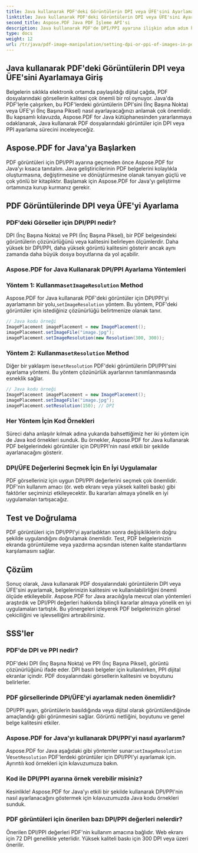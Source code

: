 ```yaml
---
title: Java kullanarak PDF'deki Görüntülerin DPI veya ÜFE'sini Ayarlama
linktitle: Java kullanarak PDF'deki Görüntülerin DPI veya ÜFE'sini Ayarlama
second_title: Aspose.PDF Java PDF İşleme API'si
description: Java kullanarak PDF'de DPI/PPI ayarına ilişkin adım adım kılavuzumuzla PDF görüntü kalitesini optimize edin. Belgelerinizi baskı ve dijital gösterim için nasıl geliştireceğinizi öğrenin.
type: docs
weight: 12
url: /tr/java/pdf-image-manipulation/setting-dpi-or-ppi-of-images-in-pdf-using-java/
---
```


## Java kullanarak PDF'deki Görüntülerin DPI veya ÜFE'sini Ayarlamaya Giriş

Belgelerin sıklıkla elektronik ortamda paylaşıldığı dijital çağda, PDF dosyalarındaki görsellerin kalitesi çok önemli bir rol oynuyor. Java'da PDF'lerle çalışırken, bu PDF'lerdeki görüntülerin DPI'sini (İnç Başına Nokta) veya ÜFE'yi (İnç Başına Piksel) nasıl ayarlayacağınızı anlamak çok önemlidir. Bu kapsamlı kılavuzda, Aspose.PDF for Java kütüphanesinden yararlanmaya odaklanarak, Java kullanarak PDF dosyalarındaki görüntüler için DPI veya PPI ayarlama sürecini inceleyeceğiz.

## Aspose.PDF for Java'ya Başlarken

PDF görüntüleri için DPI/PPI ayarına geçmeden önce Aspose.PDF for Java'yı kısaca tanıtalım. Java geliştiricilerinin PDF belgelerini kolaylıkla oluşturmasına, değiştirmesine ve dönüştürmesine olanak tanıyan güçlü ve çok yönlü bir kitaplıktır. Başlamak için Aspose.PDF for Java'yı geliştirme ortamınıza kurup kurmanız gerekir.

## PDF Görüntülerinde DPI veya ÜFE'yi Ayarlama

### PDF'deki Görseller için DPI/PPI nedir?

DPI (İnç Başına Nokta) ve PPI (İnç Başına Piksel), bir PDF belgesindeki görüntülerin çözünürlüğünü veya kalitesini belirleyen ölçümlerdir. Daha yüksek bir DPI/PPI, daha yüksek görüntü kalitesini gösterir ancak aynı zamanda daha büyük dosya boyutlarına da yol açabilir.

### Aspose.PDF for Java Kullanarak DPI/PPI Ayarlama Yöntemleri

###  Yöntem 1: Kullanma`setImageResolution` Method

 Aspose.PDF for Java kullanarak PDF'deki görüntüler için DPI/PPI'yi ayarlamanın bir yolu,`setImageResolution` yöntem. Bu yöntem, PDF'deki görüntüler için istediğiniz çözünürlüğü belirtmenize olanak tanır.

```java
// Java kodu örneği
ImagePlacement imagePlacement = new ImagePlacement();
imagePlacement.setImageFile("image.jpg");
imagePlacement.setImageResolution(new Resolution(300, 300));
```

###  Yöntem 2: Kullanma`setResolution` Method

 Diğer bir yaklaşım ise`setResolution` PDF'deki görüntülerin DPI/PPI'sini ayarlama yöntemi. Bu yöntem çözünürlük ayarlarının tanımlanmasında esneklik sağlar.

```java
// Java kodu örneği
ImagePlacement imagePlacement = new ImagePlacement();
imagePlacement.setImageFile("image.jpg");
imagePlacement.setResolution(150); // DPI
```

### Her Yöntem İçin Kod Örnekleri

Süreci daha anlaşılır kılmak adına yukarıda bahsettiğimiz her iki yöntem için de Java kod örnekleri sunduk. Bu örnekler, Aspose.PDF for Java kullanarak PDF belgelerindeki görüntüler için DPI/PPI'nin nasıl etkili bir şekilde ayarlanacağını gösterir.

### DPI/ÜFE Değerlerini Seçmek İçin En İyi Uygulamalar

PDF görselleriniz için uygun DPI/PPI değerlerini seçmek çok önemlidir. PDF'nin kullanım amacı (ör. web ekranı veya yüksek kaliteli baskı) gibi faktörler seçiminizi etkileyecektir. Bu kararları almaya yönelik en iyi uygulamaları tartışacağız.

## Test ve Doğrulama

PDF görüntüleri için DPI/PPI'yi ayarladıktan sonra değişikliklerin doğru şekilde uygulandığını doğrulamak önemlidir. Test, PDF belgelerinizin ekranda görüntüleme veya yazdırma açısından istenen kalite standartlarını karşılamasını sağlar.

## Çözüm

Sonuç olarak, Java kullanarak PDF dosyalarındaki görüntülerin DPI veya ÜFE'sini ayarlamak, belgelerinizin kalitesini ve kullanılabilirliğini önemli ölçüde etkileyebilir. Aspose.PDF for Java aracılığıyla mevcut olan yöntemleri araştırdık ve DPI/PPI değerleri hakkında bilinçli kararlar almaya yönelik en iyi uygulamaları tartıştık. Bu yönergeleri izleyerek PDF belgelerinizin görsel çekiciliğini ve işlevselliğini artırabilirsiniz.

## SSS'ler

### PDF'de DPI ve PPI nedir?

PDF'deki DPI (İnç Başına Nokta) ve PPI (İnç Başına Piksel), görüntü çözünürlüğünü ifade eder. DPI basılı belgeler için kullanılırken, PPI dijital ekranlar içindir. PDF dosyalarındaki görsellerin kalitesini ve boyutunu belirlerler.

### PDF görsellerinde DPI/ÜFE'yi ayarlamak neden önemlidir?

DPI/PPI ayarı, görüntülerin basıldığında veya dijital olarak görüntülendiğinde amaçlandığı gibi görünmesini sağlar. Görüntü netliğini, boyutunu ve genel belge kalitesini etkiler.

### Aspose.PDF for Java'yı kullanarak DPI/PPI'yi nasıl ayarlarım?

 Aspose.PDF for Java aşağıdaki gibi yöntemler sunar:`setImageResolution` Ve`setResolution` PDF'lerdeki görüntüler için DPI/PPI'yi ayarlamak için. Ayrıntılı kod örnekleri için kılavuzumuza bakın.

### Kod ile DPI/PPI ayarına örnek verebilir misiniz?

Kesinlikle! Aspose.PDF for Java'yı etkili bir şekilde kullanarak DPI/PPI'nin nasıl ayarlanacağını göstermek için kılavuzumuzda Java kodu örnekleri sunduk.

### PDF görüntüleri için önerilen bazı DPI/PPI değerleri nelerdir?

Önerilen DPI/PPI değerleri PDF'nin kullanım amacına bağlıdır. Web ekranı için 72 DPI genellikle yeterlidir. Yüksek kaliteli baskı için 300 DPI veya üzeri önerilir.